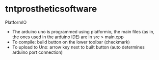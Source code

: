 # tntprostheticsoftware

PlatformIO
- The arduino uno is programmed using platformio, the main files (as in, the ones used in the arduino IDE) are in src > main.cpp
- To compile: build button on the lower toolbar (checkmark)
- To upload to Uno: arrow key next to built button (auto determines arduino port connection)
